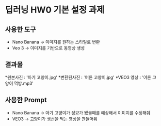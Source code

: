 # 딥러닝 HW0 기본 설정 과제

## 사용한 도구
  * Nano Banana
    -> 이미지를 원하는 스타일로 변환
  * Veo 3
    -> 이미지를 기반으로 동영상 생성
    
## 결과물
  *원본사진 : '아기 고양이.jpg'
  *변환된사진 : '어른 고양이.jpg'
  *VEO3 영상 : '어른 고양이 먹방.mp3'

## 사용한  Prompt
  * Nano Banana
    -> 아기 고양이가 성묘가 됐을때를 예상해서 이미지를 수정해줘
  * VEO3
    -> 고양이가 생선을 먹는 영상을 만들어줘
